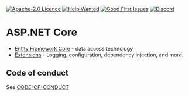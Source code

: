 [![Apache-2.0 Licence](https://img.shields.io/github/license/dotnet/aspnetcore?color=%230b0&style=flat-square)](https://github.com/dotnet/aspnetcore/blob/main/LICENSE.txt) [![Help Wanted](https://img.shields.io/github/issues/dotnet/aspnetcore/help%20wanted?color=%232EA043&label=help%20wanted&style=flat-square)](https://github.com/dotnet/aspnetcore/issues?q=is%3Aissue+is%3Aopen+label%3A%22help+wanted%22) [![Good First Issues](https://img.shields.io/github/issues/dotnet/aspnetcore/good%20first%20issue?color=%23512BD4&label=good%20first%20issue&style=flat-square)](https://github.com/dotnet/aspnetcore/issues?q=is%3Aissue+is%3Aopen+label%3A%22good+first+issue%22)
[![Discord](https://img.shields.io/discord/732297728826277939?style=flat-square&label=Discord&logo=discord&logoColor=white&color=7289DA)](https://aka.ms/dotnet-discord)

ASP.NET Core
======

* [Entity Framework Core](https://github.com/dotnet/efcore) - data access technology
* [Extensions](https://github.com/dotnet/extensions) - Logging, configuration, dependency injection, and more.

## Code of conduct

See [CODE-OF-CONDUCT](./CODE-OF-CONDUCT.md)
